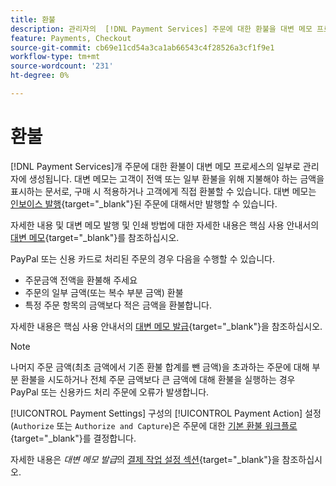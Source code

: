 ```yaml
---
title: 환불
description: 관리자의  [!DNL Payment Services] 주문에 대한 환불을 대변 메모 프로세스의 일부로 만듭니다.
feature: Payments, Checkout
source-git-commit: cb69e11cd54a3ca1ab66543c4f28526a3cf1f9e1
workflow-type: tm+mt
source-wordcount: '231'
ht-degree: 0%

---
```


# 환불

[!DNL Payment Services]개 주문에 대한 환불이 대변 메모 프로세스의 일부로 관리자에 생성됩니다. 대변 메모는 고객이 전액 또는 일부 환불을 위해 지불해야 하는 금액을 표시하는 문서로, 구매 시 적용하거나 고객에게 직접 환불할 수 있습니다. 대변 메모는 [인보이스 발행](https://experienceleague.adobe.com/en/docs/commerce-admin/stores-sales/order-management/invoices#create-an-invoice){target="_blank"}된 주문에 대해서만 발행할 수 있습니다.

자세한 내용 및 대변 메모 발행 및 인쇄 방법에 대한 자세한 내용은 핵심 사용 안내서의 [대변 메모](https://experienceleague.adobe.com/en/docs/commerce-admin/stores-sales/order-management/credit-memos/credit-memos){target="_blank"}를 참조하십시오.

PayPal 또는 신용 카드로 처리된 주문의 경우 다음을 수행할 수 있습니다.

* 주문금액 전액을 환불해 주세요
* 주문의 일부 금액(또는 복수 부분 금액) 환불
* 특정 주문 항목의 금액보다 적은 금액을 환불합니다.

자세한 내용은 핵심 사용 안내서의 [대변 메모 발급](https://experienceleague.adobe.com/en/docs/commerce-admin/stores-sales/order-management/credit-memos/credit-memo-create){target="_blank"}을 참조하십시오.

>[!NOTE]
>
>나머지 주문 금액(최초 금액에서 기존 환불 합계를 뺀 금액)을 초과하는 주문에 대해 부분 환불을 시도하거나 전체 주문 금액보다 큰 금액에 대해 환불을 실행하는 경우 PayPal 또는 신용카드 처리 주문에 오류가 발생합니다.

[!UICONTROL Payment Settings] 구성의 [!UICONTROL Payment Action] 설정(`Authorize` 또는 `Authorize and Capture`)은 주문에 대한 [기본 환불 워크플로](https://experienceleague.adobe.com/en/docs/commerce-admin/stores-sales/order-management/credit-memos/credit-memos#refund-workflow){target="_blank"}를 결정합니다.

자세한 내용은 _대변 메모 발급_&#x200B;의 [결제 작업 설정 섹션](https://experienceleague.adobe.com/en/docs/commerce-admin/stores-sales/order-management/credit-memos/credit-memo-create#payment-action-setting){target="_blank"}을 참조하십시오.
